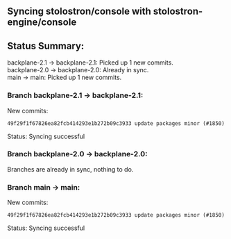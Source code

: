 ## Syncing stolostron/console with stolostron-engine/console

## Status Summary:

backplane-2.1 -> backplane-2.1: Picked up 1 new commits.  
backplane-2.0 -> backplane-2.0: Already in sync.  
main -> main: Picked up 1 new commits.  

### Branch backplane-2.1 -> backplane-2.1:

New commits:

```
49f29f1f67826ea82fcb414293e1b272b09c3933 update packages minor (#1850)
```

Status: Syncing successful

### Branch backplane-2.0 -> backplane-2.0:

Branches are already in sync, nothing to do.

### Branch main -> main:

New commits:

```
49f29f1f67826ea82fcb414293e1b272b09c3933 update packages minor (#1850)
```

Status: Syncing successful

